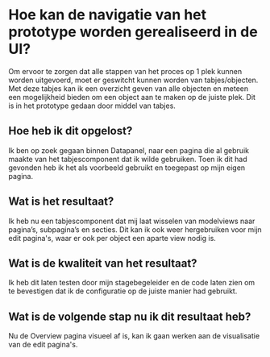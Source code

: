 # Hoe kan de navigatie van het prototype worden gerealiseerd in de UI?
Om ervoor te zorgen dat alle stappen van het proces op 1 plek kunnen worden uitgevoerd, moet er geswitcht kunnen worden van tabjes/objecten. Met deze tabjes kan ik een overzicht geven van alle objecten en meteen een mogelijkheid bieden om een object aan te maken op de juiste plek. Dit is in het prototype gedaan door middel van tabjes.

## Hoe heb ik dit opgelost?
Ik ben op zoek gegaan binnen Datapanel, naar een pagina die al gebruik maakte van het tabjescomponent dat ik wilde gebruiken. Toen ik dit had gevonden heb ik het als voorbeeld gebruikt en toegepast op mijn eigen pagina.

## Wat is het resultaat?
Ik heb nu een tabjescomponent dat mij laat wisselen van modelviews naar pagina’s, subpagina’s en secties. Dit kan ik ook weer hergebruiken voor mijn edit pagina's, waar er ook per object een aparte view nodig is.

## Wat is de kwaliteit van het resultaat?
Ik heb dit laten testen door mijn stagebegeleider en de code laten zien om te bevestigen dat ik de configuratie op de juiste manier had gebruikt.

## Wat is de volgende stap nu ik dit resultaat heb?
Nu de Overview pagina visueel af is, kan ik gaan werken aan de visualisatie van de edit pagina's.
